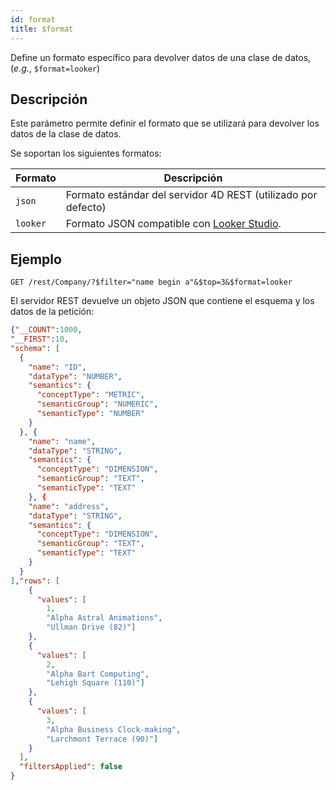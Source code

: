 ```yaml
---
id: format
title: $format
---
```


Define un formato específico para devolver datos de una clase de datos, (_e.g._, `$format=looker`)

## Descripción

Este parámetro permite definir el formato que se utilizará para devolver los datos de la clase de datos.

Se soportan los siguientes formatos:

| Formato  | Descripción                                                                      |
| -------- | -------------------------------------------------------------------------------- |
| `json`   | Formato estándar del servidor 4D REST (utilizado por defecto) |
| `looker` | Formato JSON compatible con [Looker Studio](https://lookerstudio.google.com/).   |

## Ejemplo

`GET /rest/Company/?$filter="name begin a"&$top=3&$format=looker`

El servidor REST devuelve un objeto JSON que contiene el esquema y los datos de la petición:

```json
{"__COUNT":1000,
"__FIRST":10,
"schema": [
  {
    "name": "ID",
    "dataType": "NUMBER",
    "semantics": {
      "conceptType": "METRIC",
      "semanticGroup": "NUMERIC",
      "semanticType": "NUMBER"
    }
  }, {
    "name": "name",
    "dataType": "STRING",
    "semantics": {
      "conceptType": "DIMENSION",
      "semanticGroup": "TEXT",
      "semanticType": "TEXT"
    }, {
    "name": "address",
    "dataType": "STRING",
    "semantics": {
      "conceptType": "DIMENSION",
      "semanticGroup": "TEXT",
      "semanticType": "TEXT"
    }
  }
],"rows": [
    {
      "values": [ 
      	1,
      	"Alpha Astral Animations",
        "Ullman Drive (82)"]
    },
    {
      "values": [ 
      	2,
      	"Alpha Bart Computing",
        "Lehigh Square (110)"]
    },
    {
      "values": [ 
      	3,
      	"Alpha Business Clock-making",
        "Larchmont Terrace (90)"]
    }
  ],
  "filtersApplied": false
}
```
